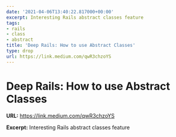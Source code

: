 ```yaml
---
date: '2021-04-06T13:40:22.817000+00:00'
excerpt: Interesting Rails abstract classes feature
tags:
- rails
- class
- abstract
title: 'Deep Rails: How to use Abstract Classes'
type: drop
url: https://link.medium.com/qwR3chzoYS
---
```


# Deep Rails: How to use Abstract Classes

**URL:** https://link.medium.com/qwR3chzoYS

**Excerpt:** Interesting Rails abstract classes feature
